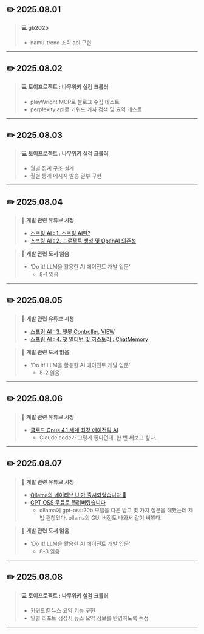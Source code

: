## ✏️ 2025.08.01  
> **💻 gb2025**
>   - namu-trend 조회 api 구현

---

## ✏️ 2025.08.02
> **💻 토이프로젝트 : 나무위키 실검 크롤러**
>   - playWright MCP로 블로그 수집 테스트
>   - perplexity api로 키워드 기사 검색 및 요약 테스트

---

## ✏️ 2025.08.03
> **💻 토이프로젝트 : 나무위키 실검 크롤러**
>   - 월별 집계 구조 설계
>   - 월별 통계 메시지 발송 일부 구현

---

## ✏️ 2025.08.04
> **📖 개발 관련 유튜브 시청**
>   - [스프링 AI : 1. 스프링 AI란?](https://youtu.be/-g6goXtCilM?si=43XdK-aIvb_HoL5c)
>   - [스프링 AI : 2. 프로젝트 생성 및 OpenAI 의존성](https://youtu.be/up4TrRvLI-E?si=XL8N2DMTge2eVuoX)

> **📖 개발 관련 도서 읽음**
>   - 'Do it! LLM을 활용한 AI 에이전트 개발 입문'
>       - 8-1 읽음

---

## ✏️ 2025.08.05
> **📖 개발 관련 유튜브 시청**
>   - [스프링 AI : 3. 챗봇 Controller, VIEW](https://youtu.be/SUwmtUjTArw?si=-Co8_P3cVEzOZyxc)
>   - [스프링 AI : 4. 챗 멀티턴 및 히스토리 : ChatMemory](https://youtu.be/mODouW9WaSE?si=aW9N6jmWppxFvhii)

> **📖 개발 관련 도서 읽음**
>   - 'Do it! LLM을 활용한 AI 에이전트 개발 입문'
>       - 8-2 읽음

---

## ✏️ 2025.08.06
> **📖 개발 관련 유튜브 시청**
>   - [클로드 Opus 4.1 세계 최강 에이전틱 AI](https://youtu.be/jFci-l6wvOU?si=y4JV4zkReXhVbvQX)
>       - Claude code가 그렇게 좋다던데. 한 번 써보고 싶다.

---

## ✏️ 2025.08.07
> **📖 개발 관련 유튜브 시청**
>   - [Ollama의 네이티브 UI가 출시되었습니다 💖](https://youtu.be/0nO5Gm_6HYo?si=3ZzDLF8j0WyJfxfX)
>   - [GPT OSS 무료로 풀려버렸습니다](https://youtu.be/m13q34Pgi5o?si=gewChBofq_Gf89H3)
>       - ollama에 gpt-oss:20b 모델을 다운 받고 몇 가지 질문을 해봤는데 제법 괜찮았다. ollama의 GUI 버전도 나와서 같이 써봤다.

> **📖 개발 관련 도서 읽음**
>   - 'Do it! LLM을 활용한 AI 에이전트 개발 입문'
>       - 8-3 읽음

---

## ✏️ 2025.08.08
> **💻 토이프로젝트 : 나무위키 실검 크롤러**
>   - 키워드별 뉴스 요약 기능 구현
>   - 일별 리포트 생성시 뉴스 요약 정보를 반영하도록 수정

---